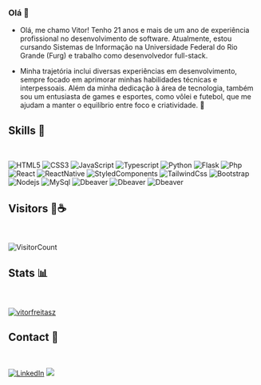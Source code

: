 ### Olá 👋


- Olá, me chamo Vitor! Tenho 21 anos e mais de um ano de experiência profissional no desenvolvimento de software. Atualmente, estou cursando Sistemas de Informação na Universidade Federal do Rio Grande (Furg) e trabalho como desenvolvedor full-stack.

- Minha trajetória inclui diversas experiências em desenvolvimento, sempre focado em aprimorar minhas habilidades técnicas e interpessoais. Além da minha dedicação à área de tecnologia, também sou um entusiasta de games e esportes, como vôlei e futebol, que me ajudam a manter o equilíbrio entre foco e criatividade. 🧠

##  Skills 🦾

<br>


![HTML5](https://img.shields.io/badge/HTML5%20-%23E34F26.svg?style=for-the-badge&logo=html5&logoColor=white)
![CSS3](https://img.shields.io/badge/CSS3-1572B6?style=for-the-badge&logo=css3&logoColor=white)
![JavaScript](https://img.shields.io/badge/JavaScript-323330?style=for-the-badge&logo=javascript&logoColor=F7DF1E)
![Typescript](https://img.shields.io/badge/Typescript-323330?style=for-the-badge&logo=typescript&logoColor=blue)
![Python](https://img.shields.io/badge/Python-14354C?style=for-the-badge&logo=python&logoColor=yellow)
![Flask](https://img.shields.io/badge/Flask-323330?style=for-the-badge&logo=flask&logoColor=black)
![Php](https://img.shields.io/badge/Php-323330?style=for-the-badge&logo=php&logoColor=blue)
![React](https://img.shields.io/badge/React-20232A?style=for-the-badge&logo=react&logoColor=61DAFB)
![ReactNative](https://img.shields.io/badge/React_Native-4bb9d6?style=for-the-badge&logo=react&logoColor=20232A)
![StyledComponents](https://img.shields.io/badge/Styled_Components-5c4757?style=for-the-badge&logo=styled-components&logoColor=white)
![TailwindCss](https://img.shields.io/badge/TailwindCss-blue?style=for-the-badge&logo=tailwindcss&logoColor=white)
![Bootstrap](https://img.shields.io/badge/Bootstrap-563D7C?style=for-the-badge&logo=bootstrap&logoColor=white)
![Nodejs](https://img.shields.io/badge/Node.Js-323330?style=for-the-badge&logo=node.js&logoColor=green)
![MySql](https://img.shields.io/badge/MySql-1b1f45?style=for-the-badge&logo=mysql&logoColor=orange)
![Dbeaver](https://img.shields.io/badge/Dbeaver-261b15?style=for-the-badge&logo=dbeaver&logoColor=orange)
![Dbeaver](https://img.shields.io/badge/Axios-f3f3f3?style=for-the-badge&logo=axios&logoColor=purple)
![Dbeaver](https://img.shields.io/badge/Express-20232A?style=for-the-badge&logo=express&logoColor=white)



## Visitors 👋☕

<br>

![VisitorCount](https://profile-counter.glitch.me/{vitorfreitasz}/count.svg)


## Stats 📊

<br>
    
[![vitorfreitasz](https://github-readme-stats.vercel.app/api/top-langs/?username=vitorfreitasz&hide=html&layout=compact&theme=chartreuse-dark)](https://github.com/anuraghazra/github-readme-stats)


## Contact 💼

<br>

[![LinkedIn](https://img.shields.io/badge/linkedin-%230077B5.svg?&style=for-the-badge&logo=linkedin&logoColor=white)](https://www.linkedin.com/in/vitor-freitas-51a4b723b/)
<a href = "mailto:vitorfreitas.furg@gmail.com"><img src="https://img.shields.io/badge/-Gmail-962408?style=for-the-badge&logo=gmail&logoColor=white" target="_blank"></a>

<br>
